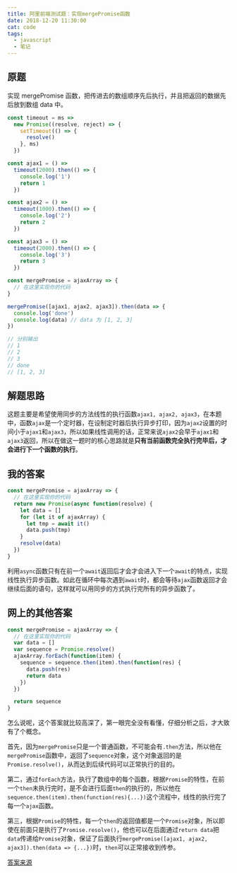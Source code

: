 ```yaml
---
title: 阿里前端测试题：实现mergePromise函数
date: 2018-12-20 11:30:00
cat: code
tags:
  - javascript
  - 笔记
---
```


## 原题

实现 mergePromise 函数，把传进去的数组顺序先后执行，并且把返回的数据先后放到数组 data 中。

```js
const timeout = ms =>
  new Promise((resolve, reject) => {
    setTimeout(() => {
      resolve()
    }, ms)
  })

const ajax1 = () =>
  timeout(2000).then(() => {
    console.log('1')
    return 1
  })

const ajax2 = () =>
  timeout(1000).then(() => {
    console.log('2')
    return 2
  })

const ajax3 = () =>
  timeout(2000).then(() => {
    console.log('3')
    return 3
  })

const mergePromise = ajaxArray => {
  // 在这里实现你的代码
}

mergePromise([ajax1, ajax2, ajax3]).then(data => {
  console.log('done')
  console.log(data) // data 为 [1, 2, 3]
})

// 分别输出
// 1
// 2
// 3
// done
// [1, 2, 3]
```

## 解题思路

这题主要是希望使用同步的方法线性的执行函数`ajax1, ajax2, ajax3`，在本题中，函数`ajax`是一个定时器，在设制定时器后执行异步打印，因为`ajax2`设置的时间小于`ajax1`和`ajax3`，所以如果线性调用的话，正常来说`ajax2`会早于`ajax1`和`ajax3`返回，所以在做这一题时的核心思路就是**只有当前函数完全执行完毕后，才会进行下一个函数的执行**。

## 我的答案

```js
const mergePromise = ajaxArray => {
  // 在这里实现你的代码
  return new Promise(async function(resolve) {
    let data = []
    for (let it of ajaxArray) {
      let tmp = await it()
      data.push(tmp)
    }
    resolve(data)
  })
}
```

利用`async`函数只有在前一个`await`返回后才会才会进入下一个`await`的特点，实现线性执行异步函数。如此在循环中每次遇到`await`时，都会等待`ajax`函数返回才会继续后面的语句，这样就可以用同步的方式执行完所有的异步函数了。

## 网上的其他答案

```js
const mergePromise = ajaxArray => {
  // 在这里实现你的代码
  var data = []
  var sequence = Promise.resolve()
  ajaxArray.forEach(function(item) {
    sequence = sequence.then(item).then(function(res) {
      data.push(res)
      return data
    })
  })

  return sequence
}
```

怎么说呢，这个答案就比较高深了，第一眼完全没有看懂，仔细分析之后，才大致有了个概念。

首先，因为`mergePromise`只是一个普通函数，不可能会有`.then`方法，所以他在`mergePromise`函数中，返回了`sequence`对象，这个对象返回的是`Promise.resolve()`，从而达到后续代码可以正常执行的目的。

第二，通过`forEach`方法，执行了数组中的每个函数，根据`Promise`的特性，在前一个`then`未执行完时，是不会进行后面`then`的执行的，所以他在`sequence.then(item).then(function(res){...})`这个流程中，线性的执行完了每一个`ajax`函数。

第三，根据`Promise`的特性，每一个`then`的返回值都是一个`Promise`对象，所以即使在前面只是执行了`Promise.resolve()`，他也可以在后面通过`return data`把`data`传递给`Promise`对象，保证了后面执行`mergePromise([ajax1, ajax2, ajax3]).then(data => {...})`时，`then`可以正常接收到传参。

[答案来源][1]

[1]: https://blog.csdn.net/weixin_42595418/article/details/81136909
